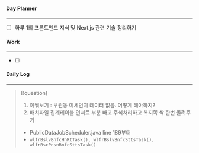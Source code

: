 
#### Day Planner
---
- [ ] 하루 1회 프론트엔드 지식 및 Next.js 관련 기술 정리하기


#### Work
---
- [ ] 


#### Daily Log
---
> [!question]
> 1. 여쭤보기 : 부원동 미세먼지 데이터 없음. 어떻게 해야하지?
> 2. 배치파일 집계테이블 인서트 부분 빼고 주석처리하고 복지쪽 싹 한번 돌려주기
> 	- PublicDataJobScheduler.java line 189부터
> 	- `wlfrBslvBnfcHhRtTask(), wlfrBslvBnfcSttsTask(), wlfrBscPnsnBnfcSttsTask()`





